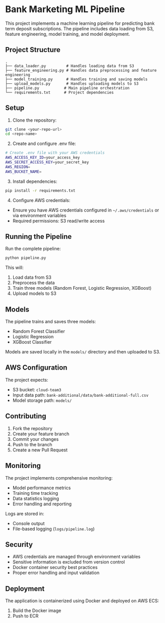 # Bank Marketing ML Pipeline

This project implements a machine learning pipeline for predicting bank term deposit subscriptions. The pipeline includes data loading from S3, feature engineering, model training, and model deployment.

## Project Structure

```
.
├── data_loader.py         # Handles loading data from S3
├── feature_engineering.py # Handles data preprocessing and feature engineering
├── model_training.py      # Handles training and saving models
├── upload_models.py       # Handles uploading models to S3
├── pipeline.py           # Main pipeline orchestration
└── requirements.txt      # Project dependencies
```

## Setup

1. Clone the repository:
```bash
git clone <your-repo-url>
cd <repo-name>
```

2. Create and configure .env file:
```bash
# Create .env file with your AWS credentials
AWS_ACCESS_KEY_ID=your_access_key
AWS_SECRET_ACCESS_KEY=your_secret_key
AWS_REGION=
AWS_BUCKET_NAME=
```

3. Install dependencies:
```bash
pip install -r requirements.txt
```

4. Configure AWS credentials:
- Ensure you have AWS credentials configured in `~/.aws/credentials` or via environment variables
- Required permissions: S3 read/write access

## Running the Pipeline

Run the complete pipeline:
```bash
python pipeline.py
```

This will:
1. Load data from S3
2. Preprocess the data
3. Train three models (Random Forest, Logistic Regression, XGBoost)
4. Upload models to S3

## Models

The pipeline trains and saves three models:
- Random Forest Classifier
- Logistic Regression
- XGBoost Classifier

Models are saved locally in the `models/` directory and then uploaded to S3.

## AWS Configuration

The project expects:
- S3 bucket: `cloud-team3`
- Input data path: `bank-additional/data/bank-additional-full.csv`
- Model storage path: `models/`

## Contributing

1. Fork the repository
2. Create your feature branch
3. Commit your changes
4. Push to the branch
5. Create a new Pull Request

## Monitoring

The project implements comprehensive monitoring:
- Model performance metrics
- Training time tracking
- Data statistics logging
- Error handling and reporting

Logs are stored in:
- Console output
- File-based logging (`logs/pipeline.log`)

## Security

- AWS credentials are managed through environment variables
- Sensitive information is excluded from version control
- Docker container security best practices
- Proper error handling and input validation

## Deployment

The application is containerized using Docker and deployed on AWS ECS:

1. Build the Docker image
2. Push to ECR
